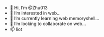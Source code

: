 - 👋 Hi, I’m @Zhu013
- 👀 I’m interested in web...
- 🌱 I’m currently learning web memoryshell...
- 💞️ I’m looking to collaborate on web...
- 📫 liot

<!---
Zhu013/Zhu013 is a ✨ special ✨ repository because its `README.md` (this file) appears on your GitHub profile.
You can click the Preview link to take a look at your changes.
--->

